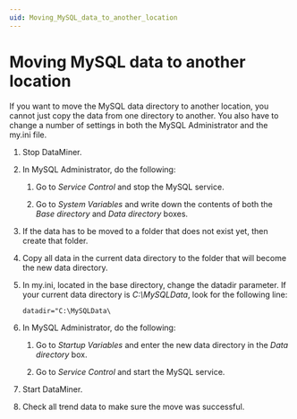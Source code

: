 ```yaml
---
uid: Moving_MySQL_data_to_another_location
---
```


# Moving MySQL data to another location

If you want to move the MySQL data directory to another location, you cannot just copy the data from one directory to another. You also have to change a number of settings in both the MySQL Administrator and the my.ini file.

1. Stop DataMiner.

2. In MySQL Administrator, do the following:

    1. Go to *Service Control* and stop the MySQL service.

    2. Go to *System Variables* and write down the contents of both the *Base directory* and *Data directory* boxes.

3. If the data has to be moved to a folder that does not exist yet, then create that folder.

4. Copy all data in the current data directory to the folder that will become the new data directory.

5. In my.ini, located in the base directory, change the datadir parameter. If your current data directory is *C:\\MySQLData*, look for the following line:

    ```txt
    datadir="C:\MySQLData\
    ```

6. In MySQL Administrator, do the following:

    1. Go to *Startup Variables* and enter the new data directory in the *Data directory* box.

    2. Go to *Service Control* and start the MySQL service.

7. Start DataMiner.

8. Check all trend data to make sure the move was successful.
